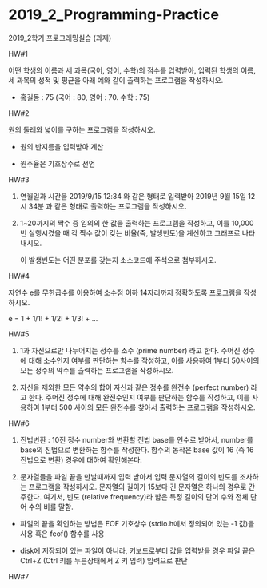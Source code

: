 # 2019_2_Programming-Practice
2019_2학기 프로그래밍실습 (과제)

HW#1

어떤 학생의 이름과 세 과목(국어, 영어, 수학)의 점수를 입력받아, 입력된 학생의 이름, 세 과목의 성적 및 평균을 아래 예와 같이 출력하는 프로그램을 작성하시오.

- 홍길동 : 75 (국어 : 80, 영어 : 70. 수학 : 75)

HW#2

원의 둘레와 넓이를 구하는 프로그램을 작성하시오.

 - 원의 반지름을 입력받아 계산

 - 원주율은 기호상수로 선언

HW#3
1) 연월일과 시간을 2019/9/15 12:34 와 같은 형태로 입력받아 2019년 9월 15일 12시 34분 과 같은 형태로 출력하는 프로그램을 작성하시오.

2) 1~20까지의 짝수 중 임의의 한 값을 출력하는 프로그램을 작성하고, 이를 10,000번 실행시켰을 때 각 짝수 값이 갖는 비율(즉, 발생빈도)을 계산하고 그래프로 나타내시오.

    이 발생빈도는 어떤 분포를 갖는지 소스코드에 주석으로 첨부하시오.

HW#4

자연수 e를 무한급수를 이용하여 소수점 이하 14자리까지 정확하도록 프로그램을 작성하시오.

e = 1 + 1/1! + 1/2! + 1/3! + ...

HW#5
1) 1과 자신으로만 나누어지는 정수를 소수 (prime number) 라고 한다. 주어진 정수에 대해 소수인지 여부를 판단하는 함수를 작성하고, 이를 사용하여 1부터 50사이의 모든 정수의 약수를 출력하는 프로그램을 작성하시오.

2) 자신을 제외한 모든 약수의 합이 자신과 같은 정수를 완전수 (perfect number) 라고 한다. 주어진 정수에 대해 완전수인지 여부를 판단하는 함수를 작성하고, 이를 사용하여 1부터 500 사이의 모든 완전수를 찾아서 출력하는 프로그램을 작성하시오.

HW#6
1) 진법변환 : 10진 정수 number와 변환할 진법 base를 인수로 받아서, number를 base의 진법으로 변환하는 함수를 작성한다. 함수의 동작은 base 값이 16 (즉 16진법으로 변환) 경우에 대하여 확인해본다.

2) 문자열들을 파일 끝을 만날때까지 입력 받아서 입력 문자열의 길이의 빈도를 조사하는 프로그램을 작성하시오. 문자열의 길이가 15보다 긴 문자열은 하나의 경우로 간주한다. 여기서, 빈도 (relative frequency)라 함은 특정 길이의 단어 수와 전체 단어 수의 비를 말함.

 - 파일의 끝을 확인하는 방법은 EOF 기호상수 (stdio.h에서 정의되어 있는 -1 값)을 사용 혹은 feof() 함수를 사용

 - disk에 저장되어 있는 파일이 아니라, 키보드로부터 값을 입력받을 경우 파일 끝은 Ctrl+Z (Ctrl 키를 누른상태에서 Z 키 입력) 입력으로 판단

HW#7
